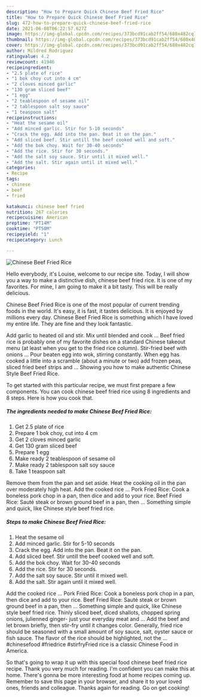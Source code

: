 ```yaml
---
description: "How to Prepare Quick Chinese Beef Fried Rice"
title: "How to Prepare Quick Chinese Beef Fried Rice"
slug: 472-how-to-prepare-quick-chinese-beef-fried-rice
date: 2021-06-08T06:22:57.627Z
image: https://img-global.cpcdn.com/recipes/373bcd91cab2ff54/680x482cq70/chinese-beef-fried-rice-recipe-main-photo.jpg
thumbnail: https://img-global.cpcdn.com/recipes/373bcd91cab2ff54/680x482cq70/chinese-beef-fried-rice-recipe-main-photo.jpg
cover: https://img-global.cpcdn.com/recipes/373bcd91cab2ff54/680x482cq70/chinese-beef-fried-rice-recipe-main-photo.jpg
author: Mildred Rodriguez
ratingvalue: 4.2
reviewcount: 41946
recipeingredient:
- "2.5 plate of rice"
- "1 bok choy cut into 4 cm"
- "2 cloves minced garlic"
- "130 gram sliced beef"
- "1 egg"
- "2 teablespoon of sesame oil"
- "2 tablespoon salt soy sauce"
- "1 teaspoon salt"
recipeinstructions:
- "Heat the sesame oil"
- "Add minced garlic. Stir for 5-10 seconds"
- "Crack the egg. Add into the pan. Beat it on the pan."
- "Add sliced beef. Stir untill the beef cooked well and soft."
- "Add the bok choy. Wait for 30-40 seconds"
- "Add the rice. Stir for 30 seconds."
- "Add the salt soy sauce. Stir until it mixed well."
- "Add the salt. Stir again until it mixed well."
categories:
- Recipe
tags:
- chinese
- beef
- fried

katakunci: chinese beef fried 
nutrition: 267 calories
recipecuisine: American
preptime: "PT14M"
cooktime: "PT50M"
recipeyield: "1"
recipecategory: Lunch

---
```



![Chinese Beef Fried Rice](https://img-global.cpcdn.com/recipes/373bcd91cab2ff54/680x482cq70/chinese-beef-fried-rice-recipe-main-photo.jpg)

Hello everybody, it's Louise, welcome to our recipe site. Today, I will show you a way to make a distinctive dish, chinese beef fried rice. It is one of my favorites. For mine, I am going to make it a bit tasty. This will be really delicious.

Chinese Beef Fried Rice is one of the most popular of current trending foods in the world. It's easy, it is fast, it tastes delicious. It is enjoyed by millions every day. Chinese Beef Fried Rice is something which I have loved my entire life. They are fine and they look fantastic.

Add garlic to heated oil and stir. Mix until blended and cook … Beef fried rice is probably one of my favorite dishes on a standard Chinese takeout menu (at least when you get to the fried rice column). Stir-fried beef with onions … Pour beaten egg into wok, stirring constantly. When egg has cooked a little into a scramble (about a minute or two) add frozen peas, sliced fried beef strips and … Showing you how to make authentic Chinese Style Beef Fried Rice.


To get started with this particular recipe, we must first prepare a few components. You can cook chinese beef fried rice using 8 ingredients and 8 steps. Here is how you cook that.

<!--inarticleads1-->

##### The ingredients needed to make Chinese Beef Fried Rice:

1. Get 2.5 plate of rice
1. Prepare 1 bok choy, cut into 4 cm
1. Get 2 cloves minced garlic
1. Get 130 gram sliced beef
1. Prepare 1 egg
1. Make ready 2 teablespoon of sesame oil
1. Make ready 2 tablespoon salt soy sauce
1. Take 1 teaspoon salt


Remove them from the pan and set aside. Heat the cooking oil in the pan over moderately high heat. Add the cooked rice … Pork Fried Rice: Cook a boneless pork chop in a pan, then dice and add to your rice. Beef Fried Rice: Sauté steak or brown ground beef in a pan, then … Something simple and quick, like Chinese style beef fried rice. 

<!--inarticleads2-->

##### Steps to make Chinese Beef Fried Rice:

1. Heat the sesame oil
1. Add minced garlic. Stir for 5-10 seconds
1. Crack the egg. Add into the pan. Beat it on the pan.
1. Add sliced beef. Stir untill the beef cooked well and soft.
1. Add the bok choy. Wait for 30-40 seconds
1. Add the rice. Stir for 30 seconds.
1. Add the salt soy sauce. Stir until it mixed well.
1. Add the salt. Stir again until it mixed well.


Add the cooked rice … Pork Fried Rice: Cook a boneless pork chop in a pan, then dice and add to your rice. Beef Fried Rice: Sauté steak or brown ground beef in a pan, then … Something simple and quick, like Chinese style beef fried rice. Thinly sliced beef, diced shallots, chopped spring onions, julienned ginger- just your everyday meat and … Add the beef and let brown briefly, then stir-fry until it changes color. Generally, fried rice should be seasoned with a small amount of soy sauce, salt, oyster sauce or fish sauce. The flavor of the rice should be highlighted, not the … #chinesefood #friedrice #stirfryFried rice is a classic Chinese Food in America. 

So that's going to wrap it up with this special food chinese beef fried rice recipe. Thank you very much for reading. I'm confident you can make this at home. There's gonna be more interesting food at home recipes coming up. Remember to save this page in your browser, and share it to your loved ones, friends and colleague. Thanks again for reading. Go on get cooking!
